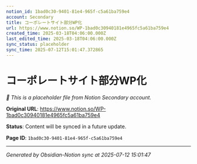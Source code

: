 ```yaml
---
notion_id: 1bad0c30-9401-81e4-965f-c5a61ba759e4
account: Secondary
title: コーポレートサイト部分WP化
url: https://www.notion.so/WP-1bad0c30940181e4965fc5a61ba759e4
created_time: 2025-03-18T04:06:00.000Z
last_edited_time: 2025-03-18T04:06:00.000Z
sync_status: placeholder
sync_time: 2025-07-12T15:01:47.372865
---
```


# コーポレートサイト部分WP化

*🔄 This is a placeholder file from Notion Secondary account.*

**Original URL**: https://www.notion.so/WP-1bad0c30940181e4965fc5a61ba759e4

**Status**: Content will be synced in a future update.

**Page ID**: `1bad0c30-9401-81e4-965f-c5a61ba759e4`

---

*Generated by Obsidian-Notion sync at 2025-07-12 15:01:47*
